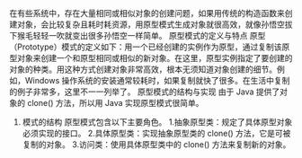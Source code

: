 在有些系统中，存在大量相同或相似对象的创建问题，如果用传统的构造函数来创建对象，会比较复杂且耗时耗资源，用原型模式生成对象就很高效，就像孙悟空拔下猴毛轻轻一吹就变出很多孙悟空一样简单。
原型模式的定义与特点
原型（Prototype）模式的定义如下：用一个已经创建的实例作为原型，通过复制该原型对象来创建一个和原型相同或相似的新对象。在这里，原型实例指定了要创建的对象的种类。用这种方式创建对象非常高效，根本无须知道对象创建的细节。例如，Windows 操作系统的安装通常较耗时，如果复制就快了很多。在生活中复制的例子非常多，这里不一一列举了。
原型模式的结构与实现
由于 Java 提供了对象的 clone() 方法，所以用 Java 实现原型模式很简单。
1. 模式的结构
原型模式包含以下主要角色。
1.抽象原型类：规定了具体原型对象必须实现的接口。
2.具体原型类：实现抽象原型类的 clone() 方法，它是可被复制的对象。
3.访问类：使用具体原型类中的 clone() 方法来复制新的对象。